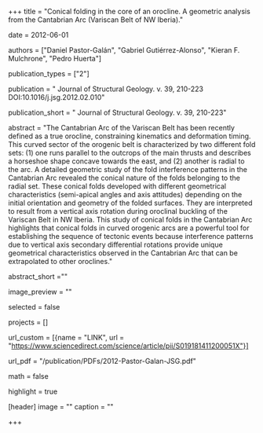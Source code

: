 +++ 
title = "Conical folding in the core of an orocline. A geometric analysis from the Cantabrian Arc (Variscan Belt of NW Iberia)."

date = 2012-06-01

authors = ["Daniel Pastor-Galán", "Gabriel Gutiérrez-Alonso", "Kieran F. Mulchrone",  "Pedro Huerta"]

publication_types = ["2"]

publication = " Journal of Structural Geology. v. 39, 210-223 DOI:10.1016/j.jsg.2012.02.010"

publication_short = " Journal of Structural Geology. v. 39, 210-223"

abstract = "The Cantabrian Arc of the Variscan Belt has been recently defined as a true orocline, constraining kinematics and deformation timing. This curved sector of the orogenic belt is characterized by two different fold sets: (1) one runs parallel to the outcrops of the main thrusts and describes a horseshoe shape concave towards the east, and (2) another is radial to the arc. A detailed geometric study of the fold interference patterns in the Cantabrian Arc revealed the conical nature of the folds belonging to the radial set. These conical folds developed with different geometrical characteristics (semi-apical angles and axis attitudes) depending on the initial orientation and geometry of the folded surfaces. They are interpreted to result from a vertical axis rotation during oroclinal buckling of the Variscan Belt in NW Iberia. This study of conical folds in the Cantabrian Arc highlights that conical folds in curved orogenic arcs are a powerful tool for establishing the sequence of tectonic events because interference patterns due to vertical axis secondary differential rotations provide unique geometrical characteristics observed in the Cantabrian Arc that can be extrapolated to other oroclines."

abstract_short =""

image_preview = ""

selected = false

projects = []

url_custom = [{name = "LINK", url = "https://www.sciencedirect.com/science/article/pii/S019181411200051X"}]

url_pdf = "/publication/PDFs/2012-Pastor-Galan-JSG.pdf"

math = false

highlight = true

[header]
image = ""
caption = ""

+++
